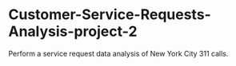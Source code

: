 # Customer-Service-Requests-Analysis-project-2
Perform a service request data analysis of New York City 311 calls.
